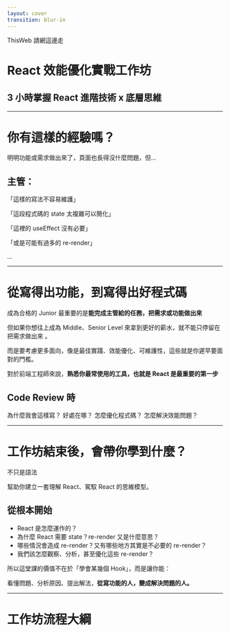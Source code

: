 ```yaml
---
layout: cover
transition: blur-in
---
```


<p class="text-xl !mb-12 text-[var(--mute)]">ThisWeb 請網這邊走</p>

# React 效能優化實戰工作坊

## 3 小時掌握 React 進階技術 x 底層思維

---

# 你有這樣的經驗嗎？

<div ml-4 pt-4>

<v-clicks >

明明功能或需求做出來了，頁面也長得沒什麼問題，但...

<h2>
  主管：
</h2>
<p>
  「這樣的寫法不容易維護」
</p>
<p>
  「這段程式碼的 state 太複雜可以簡化」
</p>
<p>
  「這裡的 useEffect 沒有必要」
</p>
<p>
  「或是可能有過多的 re-render」
</p>
<p>
  ...
</p>

</v-clicks>

</div>

<!--
主管要求的功能或需求做出來了、頁面也長得沒什麼問題，但主管或 code review 你的人卻還是可以揪出一些問題：例如這樣的寫法不容易維護、這段程式碼的 state 太複雜可以簡化、這裡的 useEffect 沒有必要，或是可能有過多的 re-render 等等。

這時候你可能會覺得自己已經寫出功能了，為什麼好像還是不太了解 react 長常常被揪出問題

這就是我們今天這堂課要解決的核心問題 — React 的真正門檻，不在語法，在於你是否熟悉其機制與思維
-->

---

# 從寫得出功能，到寫得出好程式碼

<v-clicks>

成為合格的 Junior 最重要的是**能完成主管給的任務，把需求或功能做出來**

但如果你想往上成為 Middle、Senior Level 來拿到更好的薪水，<span v-mark="{ at: '2', color: '#fdd321', type: 'underline' }">就不能只停留在把需求做出來
</span>。

而是要考慮更多面向，像是最佳實踐、效能優化、可維護性，這些就是你遲早要面對的門檻。

對於前端工程師來說，**熟悉你最常使用的工具，也就是 React 是最重要的第一步**

## Code Review 時

</v-clicks>

<div class="flex gap-4 mt-4 *:basis-1/4">

<Card v-click>
為什麼我會這樣寫？
</Card>

<Card v-click>
好處在哪？
</Card>

<Card v-click>
怎麼優化程式碼？
</Card>

<Card v-click>
怎麼解決效能問題？
</Card>

</div>

<!--
成為合格的 Junior 最重要的是能完成主管給的任務，把需求或功能做出來，但如果你想往上成為 Middle Level 或是 Senior 來拿到更好的薪水，就不能只停留在把需求做出來。

而是要考慮更多面向，像是最佳實踐、效能優化、可維護性，這些就是你遲早要面對的門檻。

你會發現，大多數 Junior 工程師卡關，不是因為「不會做功能」，而是做出來的功能效能差、維護性低。

那對於前端工程師來說，熟悉你最常使用的工具也就是 React 是最重要的第一步，

只要你能在 code review 或開會時說出，為什麼我會這樣寫？好處在哪？怎麼優化程式碼？怎麼解決效能問題？等等

那你就不只是寫程式的人，而是會分析、會解決問題的人。

這樣的人，更有資格談晉升、談薪資，也更有價值。
-->

---

# 工作坊結束後，會帶你學到什麼？

<v-clicks>

<span v-mark="{ at: '1', color: '#fdd321', type: 'underline' }">
  不只是語法
</span>

幫助你建立一套理解 React、駕馭 React 的思維模型。

## 從根本開始

- React 是怎麼運作的？
- 為什麼 React 需要 state？re-render 又是什麼意思？
- 哪些情況會造成 re-render？又有哪些地方其實是不必要的 re-render？
- 我們該怎麼觀察、分析，甚至優化這些 re-render？

所以這堂課的價值不在於「學會某幾個 Hook」，而是讓你能：

看懂問題、分析原因、提出解法，**從寫功能的人，變成解決問題的人。**
</v-clicks>

<!--
這也是我舉辦這次工作坊的目的，

我希望今天的工作坊結束後，你不只是學到 React 的語法，或網路上能查到的資料

我的目標是幫助你建立一套理解 React、駕馭 React 的思維模型。

會從最根本的觀念開始理解：

React 是怎麼運作的？

為什麼 React 需要 state？re-render 又是什麼意思？

哪些情況會造成 re-render？又有哪些地方其實是不必要的 re-render？

以及我們該怎麼觀察、分析，甚至優化這些 re-render？

所以這堂課的價值不在於「學會某幾個 Hook」，而是讓你能：

看懂問題、分析原因、提出解法，從寫功能的人，變成解決問題的人。

如果你準備好，我們就正式開始今天的第一章節：

React 的核心觀念：「UI = f(state)」
-->

---

<div class="h-full flex flex-col">
  <h1>
    工作坊流程大綱
  </h1>

  <div class="flex gap-8 my-auto font-bold">
    <Card class="basis-1/3">
      <template #header>
        React 的心智模型
      </template>
      <template #content>
        <ol>
          <li>React 的核心運作觀念</li>
          <li>為什麼 React 需要 Re-render？</li>
          <li>Re-render 的本質是什麼？</li>
        </ol>
      </template>
    </Card>
    <Card class="basis-1/3">
      <template #header>
        State & Effect 用途與陷阱
      </template>
      <template #content>
        <ol>
          <li>useState 常見錯誤解析</li>
          <li>如何正確管理 state？</li>
          <li>2-3 useEffect 的真正意義與陷阱</li>
        </ol>
      </template>
    </Card>
    <Card class="basis-1/3">
      <template #header>
        4 種觸發 Re-Render 的場景
      </template>
      <template #content>
        <ol>
          <li>Re-render 為什麼會造成效能問題？</li>
          <li>4 種觸發 Re-render 的場景</li>
        </ol>
      </template>
    </Card>

  </div>

</div>

